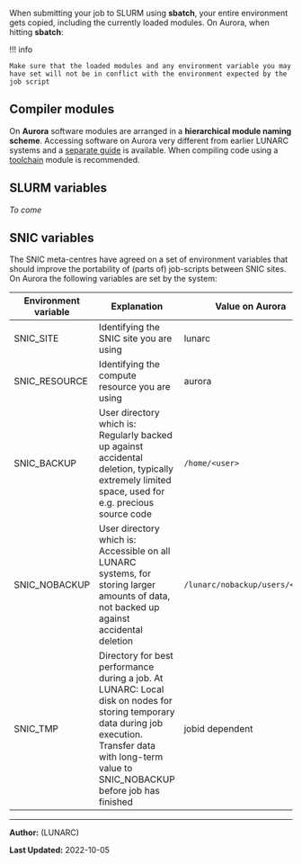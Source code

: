 When submitting your job to SLURM using **sbatch**, your entire environment gets copied, including the currently loaded modules. On Aurora, when hitting **sbatch**:

!!! info

    Make sure that the loaded modules and any environment variable you may have set will not be in conflict with the environment expected by the job script

## Compiler modules

On **Aurora** software modules are arranged in a **hierarchical module naming scheme**.  Accessing software on Aurora very different from earlier LUNARC systems and a [separate guide](http://lunarc-documentation.readthedocs.org/en/latest/aurora_modules/) is available. When compiling code using a [toolchain](http://lunarc-documentation.readthedocs.org/en/latest/aurora_modules/#compiling-code-and-using-toolchains) module is recommended.


## SLURM variables

*To come*

## SNIC variables

The SNIC meta-centres have agreed on a set of environment variables that should improve the portability of (parts of) job-scripts between SNIC sites. On Aurora the following variables are set by the system:

| Environment variable | Explanation | Value on Aurora |
|----------------------|-------------|-----------------|
| SNIC_SITE | Identifying the SNIC site you are using | lunarc |
| SNIC_RESOURCE | Identifying the compute resource you are using | aurora |
| SNIC_BACKUP | User directory which is: Regularly backed up against accidental deletion, typically extremely limited space, used for e.g. precious source code | `/home/<user>` |
| SNIC_NOBACKUP | User directory which is: Accessible on all LUNARC systems, for storing larger amounts of data, not backed up against accidental deletion   | `/lunarc/nobackup/users/<user>` |
| SNIC_TMP | Directory for best performance during a job.  At LUNARC: Local disk on nodes for storing temporary data during job execution. Transfer data with long-term value to SNIC_NOBACKUP before job has finished |  jobid dependent |

---

**Author:**
(LUNARC)

**Last Updated:**
2022-10-05